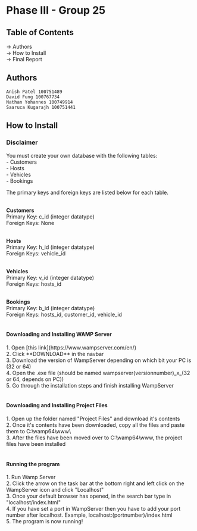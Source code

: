 # Phase III - Group 25

<h2>Table of Contents</h2>
 -> Authors <br> 
 -> How to Install  <br>
 -> Final Report  <br>
 
 <h2>Authors</h2>

    Anish Patel 100751489  
    David Fung 100767734  
    Nathan Yohannes 100749914  
    Saaruca Kugarajh 100751441 
    
    
 <h2>How to Install</h2>
 
 <h3>Disclaimer</h3>
  You must create your own database with the following tables: <br>
  - Customers<br>
  - Hosts<br>
  - Vehicles<br>
  - Bookings<br>
  
  The primary keys and foreign keys are listed below for each table.<br><br>
  
  **Customers**<br>
  Primary Key: c_id (integer datatype)<br>
  Foreign Keys: None<br><br>
  
  **Hosts**<br>
  Primary Key: h_id (integer datatype)<br>
  Foreign Keys: vehicle_id <br><br>
  
  **Vehicles**<br>
  Primary Key: v_id (integer datatype)<br>
  Foreign Keys: hosts_id <br><br>
  
  **Bookings**<br>
  Primary Key: b_id (integer datatype)<br>
  Foreign Keys: hosts_id, customer_id, vehicle_id <br><br>
  
 
  <h4>Downloading and Installing WAMP Server</h4>
    1. Open [this link](https://www.wampserver.com/en/)<br>
    2. Click **DOWNLOAD** in the navbar<br>
    3. Download the version of WampServer depending on which bit your PC is (32 or 64)<br>
    4. Open the .exe file (should be named wampserver(versionnumber)_x_(32 or 64, depends on PC))<br>
    5. Go through the installation steps and finish installing WampServer<br><br>
    
   <h4>Downloading and Installing Project Files</h4>
    1. Open up the folder named "Project Files" and download it's contents<br>
    2. Once it's contents have been downloaded, copy all the files and paste them to C:\wamp64\www\<br>
    3. After the files have been moved over to C:\wamp64\www, the project files have been installed<br><br>
    
   <h4>Running the program</h4>
    1. Run Wamp Server<br>
    2. Click the arrow on the task bar at the bottom right and left click on the WampServer icon and click "Localhost"<br>
    3. Once your default browser has opened, in the search bar type in "localhost/index.html"<br>
    4. If you have set a port in WampServer then you have to add your port number after localhost. Example, localhost:(portnumber)/index.html<br>
    5. The program is now running!
    
    
